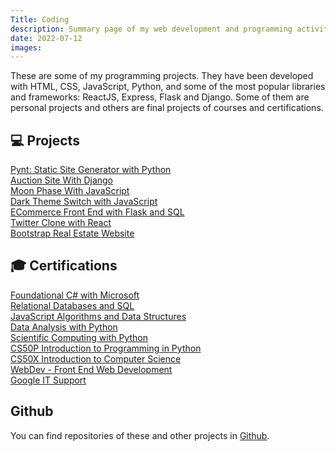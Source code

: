 ```yaml
---
Title: Coding
description: Summary page of my web development and programming activity
date: 2022-07-12
images:
---
```


These are some of my programming projects. They have been developed with HTML, CSS, JavaScript, Python, and some of the most popular libraries and frameworks: ReactJS, Express, Flask and Django. Some of them are personal projects and others are final projects of courses and certifications. 

<h2>💻 Projects</h2>
    <p class="list">
      <i class="fab fa-python"></i> <a href="/code/pynt/">Pynt: Static Site Generator with Python</a><br />
      <i class="fab fa-python"></i> <a href="/code/commerce/">Auction Site With Django</a><br />
      <i class="fab fa-js"></i> <a href="/code/moon/">Moon Phase With JavaScript</a><br />
      <i class="fab fa-js"></i> <a href="/code/dark/">Dark Theme Switch with JavaScript</a><br />
      <i class="fab fa-python"></i> <a href="/code/flaskecomm/">ECommerce Front End with Flask and SQL</a><br />
      <i class="fab fa-react"></i> <a href="/code/micro-blog/">Twitter Clone with React</a><br /> 
      <i class="fab fa-html5"></i> <a href="/code/rei/">Bootstrap Real Estate Website</a><br />
      </p>

<h2 id="certifications">🎓 Certifications</h2>
<p class="list">
  <i class="fa-solid fa-gear"></i> <a href="https://www.freecodecamp.org/certification/mariobox/foundational-c-sharp-with-microsoft">Foundational C# with Microsoft</a><br />
  <i class="fa-solid fa-database"></i> <a href="https://www.freecodecamp.org/certification/mariobox/relational-database-v8">Relational Databases and SQL</a><br />
  <i class="fab fa-js"></i> <a href="https://www.freecodecamp.org/certification/mariobox/javascript-algorithms-and-data-structures">JavaScript Algorithms and Data Structures</a><br />
  <i class="far fa-chart-bar"></i> <a href="https://freecodecamp.org/certification/mariobox/data-analysis-with-python-v7">Data Analysis with Python</a><br />
  <i class="fab fa-python"></i> <a href="https://www.freecodecamp.org/certification/mariobox/scientific-computing-with-python-v7">Scientific Computing with Python</a><br />
  <i class="fab fa-python"></i> <a href="https://certificates.cs50.io/bc8a572e-b437-4d8a-afc3-6494a43d071a">CS50P Introduction to Programming in Python</a><br />
  <i class="far fa-lightbulb"></i> <a href="https://certificates.cs50.io/abafad49-e763-4717-bd13-b476b8ca9e68.pdf?size=letter">CS50X Introduction to Computer Science</a><br />
  <i class="fab fa-html5"></i> <a href="https://drive.google.com/file/d/19JRfNwXkCyZfpyccF2Ol1QaXqsk4jXeA/view?usp=sharing">WebDev - Front End Web Development</a><br />
  <i class="fab fa-google"></i> <a href="https://www.coursera.org/account/accomplishments/specialization/certificate/FCRCG62QHYBN">Google IT Support</a><br />
</p>

<h2>Github</h2>
<p>
  You can find repositories of these and other projects in <a href="https://github.com/mariobox/">Github</a>.
</P>
